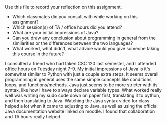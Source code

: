 Use this file to record your reflection on this assignment.

- Which classmates did you consult with while working on this assignment?
- Which session(s) of TA / office hours did you attend?
- What are your initial impressions of Java? 
- Can you draw any conclusion about programming in general from the similarities or the differences between the two languages? 
- What worked, what didn't, what advice would you give someone taking this course in the future?

I consulted a friend who had taken CSC 120 last semester, and I attended office hours on Tuesday night 7-9. My initial impressions of Java is it's somewhat similar to Python with just a couple extra steps. It seems overall programming in general uses the same simple concepts like conditions, loops, and functions/methods. Java just seems to be more stricter with its syntax, like how I have to always declare variable types. What worked really well was writing my sudo code down on paper first, translating it to python, and then translating to Java. Watching the Java syntax video for class helped a lot when it came to adjusting to Java, as well as using the official Java documentation website linked on moodle. I found that collaboration and TA hours really helped.